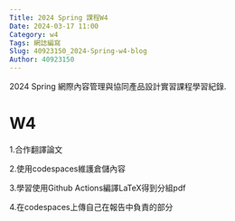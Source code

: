 ```yaml
---
Title: 2024 Spring 課程W4
Date: 2024-03-17 11:00
Category: w4
Tags: 網誌編寫
Slug: 40923150_2024-Spring-w4-blog
Author: 40923150
---
```


2024 Spring 網際內容管理與協同產品設計實習課程學習紀錄.

<!-- PELICAN_END_SUMMARY -->

# W4
1.合作翻譯論文

2.使用codespaces維護倉儲內容

3.學習使用Github Actions編譯LaTeX得到分組pdf

4.在codespaces上傳自己在報告中負責的部分
